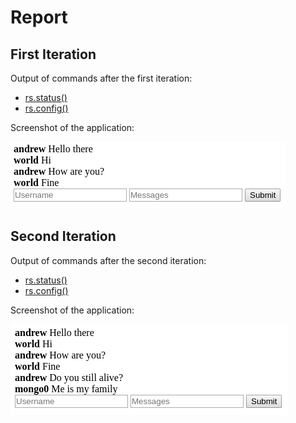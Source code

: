 # Report

## First Iteration

Output of commands after the first iteration:

* [rs.status()](output/first_status.json)
* [rs.config()](output/first_config.json)

Screenshot of the application:

![Screenshot](screenshots/first_screenshot.png)

## Second Iteration

Output of commands after the second iteration:

* [rs.status()](output/second_status.json)
* [rs.config()](output/second_config.json)

Screenshot of the application:

![Screenshot](screenshots/second_screenshot.png)
